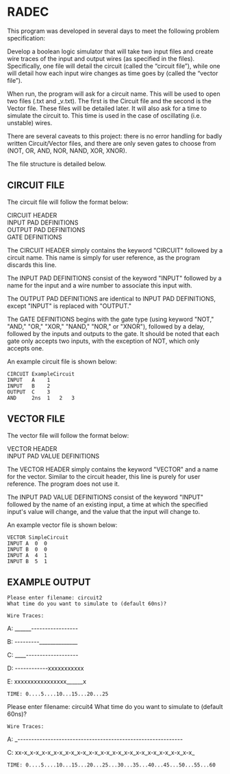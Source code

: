 # RADEC
This program was developed in several days to meet the following problem specification:

Develop a boolean logic simulator that will take two input files and create wire traces of the input and output wires (as specified in the files). Specifically, one file will detail the circuit (called the “circuit file”), while one will detail how each input wire changes as time goes by (called the “vector file”).

When run, the program will ask for a circuit name. This will be used to open two files (<circuitname>.txt and
 <circuitname>\_v.txt). The first is the Circuit file and the second is the Vector file. These files will 
 be detailed later. It will also ask for a time to simulate the circuit to. This time is used in the case 
 of oscillating (i.e. unstable) wires.

There are several caveats to this project: there is no error handling for badly written Circuit/Vector files, and
there are only seven gates to choose from (NOT, OR, AND, NOR, NAND, XOR, XNOR).

The file structure is detailed below.

## CIRCUIT FILE
The circuit file will follow the format below:

CIRCUIT HEADER  
INPUT PAD DEFINITIONS  
OUTPUT PAD DEFINITIONS  
GATE DEFINITIONS

The CIRCUIT HEADER simply contains the keyword "CIRCUIT" followed by a circuit name.
This name is simply for user reference, as the program discards this line.

The INPUT PAD DEFINITIONS consist of the keyword "INPUT" followed by a name for the input and
a wire number to associate this input with.

The OUTPUT PAD DEFINITIONS are identical to INPUT PAD DEFINITIONS, except "INPUT" is replaced
with "OUTPUT."

The GATE DEFINITIONS begins with the gate type (using keyword "NOT," "AND," "OR," "XOR," 
"NAND," "NOR," or "XNOR"), followed by a delay, followed by the inputs and outputs to the gate. 
It should be noted that each gate only accepts two inputs, with the exception of NOT, which only accepts
one.

An example circuit file is shown below:

	CIRCUIT ExampleCircuit
	INPUT   A    1
	INPUT   B    2
	OUTPUT  C    3
	AND     2ns  1   2   3

## VECTOR FILE
The vector file will follow the format below:

VECTOR HEADER  
INPUT PAD VALUE DEFINITIONS

The VECTOR HEADER simply contains the keyword "VECTOR" and a name for the vector. Similar to 
the circuit header, this line is purely for user reference. The program does not use it.

The INPUT PAD VALUE DEFINITIONS consist of the keyword "INPUT" followed by the name of an existing input, 
a time at which the specified input's value will change, and the value that the input will change to.

An example vector file is shown below:

	VECTOR SimpleCircuit
	INPUT A  0  0
	INPUT B  0  0
	INPUT A  4  1
	INPUT B  5  1

## EXAMPLE OUTPUT

	Please enter filename: circuit2
	What time do you want to simulate to (default 60ns)? 
	
	Wire Traces: 
   A: \_\_\_\_\_\_-----------------
	
   B: ---------\_\_\_\_\_\_\_\_\_\_\_\_\_\_
	
   C: \_\_\_\_-------------------
	
   D: ------------xxxxxxxxxxx
	
   E: xxxxxxxxxxxxxxxx\_\_\_\_\_\_x
	
	TIME: 0....5....10...15...20...25

Please enter filename: circuit4
What time do you want to simulate to (default 60ns)? 

	Wire Traces: 
   A: \_------------------------------------------------------------
	
   C: xx-x\_x-x\_x-x\_x-x\_x-x\_x-x\_x-x\_x-x\_x-x\_x-x\_x-x\_x-x\_x-x\_x-x\_x-x\_
	
	TIME: 0....5....10...15...20...25...30...35...40...45...50...55...60

